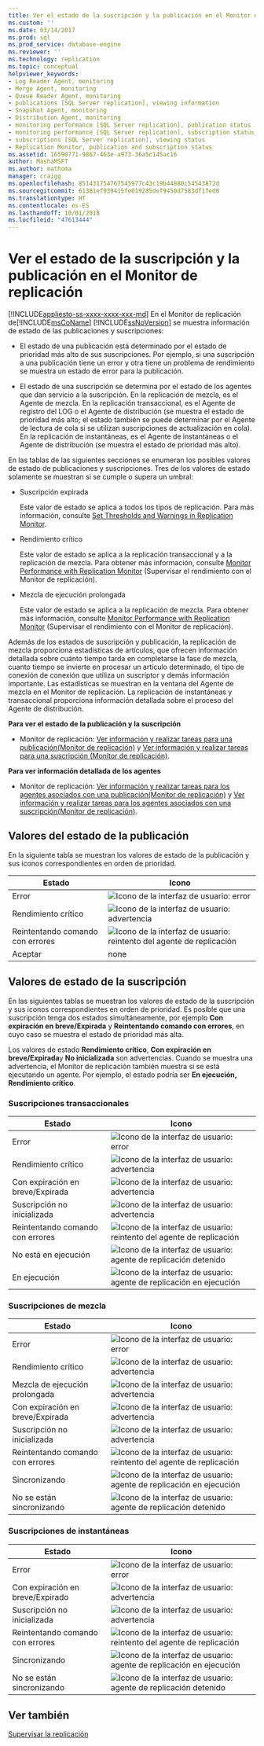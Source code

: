 ```yaml
---
title: Ver el estado de la suscripción y la publicación en el Monitor de replicación | Microsoft Docs
ms.custom: ''
ms.date: 03/14/2017
ms.prod: sql
ms.prod_service: database-engine
ms.reviewer: ''
ms.technology: replication
ms.topic: conceptual
helpviewer_keywords:
- Log Reader Agent, monitoring
- Merge Agent, monitoring
- Queue Reader Agent, monitoring
- publications [SQL Server replication], viewing information
- Snapshot Agent, monitoring
- Distribution Agent, monitoring
- monitoring performance [SQL Server replication], publication status
- monitoring performance [SQL Server replication], subscription status
- subscriptions [SQL Server replication], viewing status
- Replication Monitor, publication and subscription status
ms.assetid: 16590771-9867-463e-a973-36a5c145ac16
author: MashaMSFT
ms.author: mathoma
manager: craigg
ms.openlocfilehash: 851431754767545977c43c19b44880c54543872d
ms.sourcegitcommit: 61381ef939415fe019285def9450d7583df1fed0
ms.translationtype: HT
ms.contentlocale: es-ES
ms.lasthandoff: 10/01/2018
ms.locfileid: "47613444"
---
```

# <a name="view-publication-and-subscription-status-in-replication-monitor"></a>Ver el estado de la suscripción y la publicación en el Monitor de replicación
[!INCLUDE[appliesto-ss-xxxx-xxxx-xxx-md](../../../includes/appliesto-ss-xxxx-xxxx-xxx-md.md)]
  En el Monitor de replicación de[!INCLUDE[msCoName](../../../includes/msconame-md.md)] [!INCLUDE[ssNoVersion](../../../includes/ssnoversion-md.md)] se muestra información de estado de las publicaciones y suscripciones:  
  
-   El estado de una publicación está determinado por el estado de prioridad más alto de sus suscripciones. Por ejemplo, si una suscripción a una publicación tiene un error y otra tiene un problema de rendimiento se muestra un estado de error para la publicación.  
  
-   El estado de una suscripción se determina por el estado de los agentes que dan servicio a la suscripción. En la replicación de mezcla, es el Agente de mezcla. En la replicación transaccional, es el Agente de registro del LOG o el Agente de distribución (se muestra el estado de prioridad más alto; el estado también se puede determinar por el Agente de lectura de cola si se utilizan suscripciones de actualización en cola). En la replicación de instantáneas, es el Agente de instantáneas o el Agente de distribución (se muestra el estado de prioridad más alto).  
  
 En las tablas de las siguientes secciones se enumeran los posibles valores de estado de publicaciones y suscripciones. Tres de los valores de estado solamente se muestran si se cumple o supera un umbral:  
  
-   Suscripción expirada  
  
     Este valor de estado se aplica a todos los tipos de replicación. Para más información, consulte [Set Thresholds and Warnings in Replication Monitor](../../../relational-databases/replication/monitor/set-thresholds-and-warnings-in-replication-monitor.md).  
  
-   Rendimiento crítico  
  
     Este valor de estado se aplica a la replicación transaccional y a la replicación de mezcla. Para obtener más información, consulte [Monitor Performance with Replication Monitor](../../../relational-databases/replication/monitor/monitor-performance-with-replication-monitor.md) (Supervisar el rendimiento con el Monitor de replicación).  
  
-   Mezcla de ejecución prolongada  
  
     Este valor de estado se aplica a la replicación de mezcla. Para obtener más información, consulte [Monitor Performance with Replication Monitor](../../../relational-databases/replication/monitor/monitor-performance-with-replication-monitor.md) (Supervisar el rendimiento con el Monitor de replicación).  
  
 Además de los estados de suscripción y publicación, la replicación de mezcla proporciona estadísticas de artículos, que ofrecen información detallada sobre cuánto tiempo tarda en completarse la fase de mezcla, cuanto tiempo se invierte en procesar un artículo determinado, el tipo de conexión de conexión que utiliza un suscriptor y demás información importante. Las estadísticas se muestran en la ventana del Agente de mezcla en el Monitor de replicación. La replicación de instantáneas y transaccional proporciona información detallada sobre el proceso del Agente de distribución.  
  
 **Para ver el estado de la publicación y la suscripción**  
  
-   Monitor de replicación: [Ver información y realizar tareas para una publicación&#40;Monitor de replicación&#41;](../../../relational-databases/replication/monitor/view-information-and-perform-tasks-for-a-publication-replication-monitor.md) y [Ver información y realizar tareas para una suscripción &#40;Monitor de replicación&#41;](../../../relational-databases/replication/monitor/view-information-and-perform-tasks-for-a-subscription-replication-monitor.md).  
  
 **Para ver información detallada de los agentes**  
  
-   Monitor de replicación: [Ver información y realizar tareas para los agentes asociados con una publicación&#40;Monitor de replicación&#41;](../../../relational-databases/replication/monitor/view-information-and-perform-tasks-for-publication-agents.md) y [Ver información y realizar tareas para los agentes asociados con una suscripción&#40;Monitor de replicación&#41;](../../../relational-databases/replication/monitor/view-information-and-perform-tasks-for-subscription-agents.md).  
  
## <a name="publication-status-values"></a>Valores del estado de la publicación  
 En la siguiente tabla se muestran los valores de estado de la publicación y sus iconos correspondientes en orden de prioridad.  
  
|Estado|Icono|  
|------------|----------|  
|Error|![Icono de la interfaz de usuario: error](../../../database-engine/availability-groups/windows/media/repl-icon-error.gif "Icono de la interfaz de usuario: error")|  
|Rendimiento crítico|![Icono de la interfaz de usuario: advertencia](../../../database-engine/availability-groups/windows/media/repl-icon-warn.gif "Icono de la interfaz de usuario: advertencia")|  
|Reintentando comando con errores|![Icono de la interfaz de usuario: reintento del agente de replicación](../../../relational-databases/replication/monitor/media/repl-icon-retry.gif "Icono de la interfaz de usuario: reintento del agente de replicación")|  
|Aceptar|none|  
  
## <a name="subscription-status-values"></a>Valores de estado de la suscripción  
 En las siguientes tablas se muestran los valores de estado de la suscripción y sus iconos correspondientes en orden de prioridad. Es posible que una suscripción tenga dos estados simultáneamente, por ejemplo **Con expiración en breve/Expirada** y **Reintentando comando con errores**, en cuyo caso se muestra el estado de prioridad más alta.  
  
 Los valores de estado **Rendimiento crítico**, **Con expiración en breve/Expirada**y **No inicializada** son advertencias. Cuando se muestra una advertencia, el Monitor de replicación también muestra si se está ejecutando un agente. Por ejemplo, el estado podría ser **En ejecución, Rendimiento crítico**.  
  
### <a name="transactional-subscriptions"></a>Suscripciones transaccionales  
  
|Estado|Icono|  
|------------|----------|  
|Error|![Icono de la interfaz de usuario: error](../../../database-engine/availability-groups/windows/media/repl-icon-error.gif "Icono de la interfaz de usuario: error")|  
|Rendimiento crítico|![Icono de la interfaz de usuario: advertencia](../../../database-engine/availability-groups/windows/media/repl-icon-warn.gif "Icono de la interfaz de usuario: advertencia")|  
|Con expiración en breve/Expirada|![Icono de la interfaz de usuario: advertencia](../../../database-engine/availability-groups/windows/media/repl-icon-warn.gif "Icono de la interfaz de usuario: advertencia")|  
|Suscripción no inicializada|![Icono de la interfaz de usuario: advertencia](../../../database-engine/availability-groups/windows/media/repl-icon-warn.gif "Icono de la interfaz de usuario: advertencia")|  
|Reintentando comando con errores|![Icono de la interfaz de usuario: reintento del agente de replicación](../../../relational-databases/replication/monitor/media/repl-icon-retry.gif "Icono de la interfaz de usuario: reintento del agente de replicación")|  
|No está en ejecución|![Icono de la interfaz de usuario: agente de replicación detenido](../../../relational-databases/replication/monitor/media/repl-icon-stopped.gif "Icono de la interfaz de usuario: agente de replicación detenido")|  
|En ejecución|![Icono de la interfaz de usuario: agente de replicación en ejecución](../../../relational-databases/replication/monitor/media/repl-icon-running.gif "Icono de la interfaz de usuario: agente de replicación en ejecución")|  
  
### <a name="merge-subscriptions"></a>Suscripciones de mezcla  
  
|Estado|Icono|  
|------------|----------|  
|Error|![Icono de la interfaz de usuario: error](../../../database-engine/availability-groups/windows/media/repl-icon-error.gif "Icono de la interfaz de usuario: error")|  
|Rendimiento crítico|![Icono de la interfaz de usuario: advertencia](../../../database-engine/availability-groups/windows/media/repl-icon-warn.gif "Icono de la interfaz de usuario: advertencia")|  
|Mezcla de ejecución prolongada|![Icono de la interfaz de usuario: advertencia](../../../database-engine/availability-groups/windows/media/repl-icon-warn.gif "Icono de la interfaz de usuario: advertencia")|  
|Con expiración en breve/Expirada|![Icono de la interfaz de usuario: advertencia](../../../database-engine/availability-groups/windows/media/repl-icon-warn.gif "Icono de la interfaz de usuario: advertencia")|  
|Suscripción no inicializada|![Icono de la interfaz de usuario: advertencia](../../../database-engine/availability-groups/windows/media/repl-icon-warn.gif "Icono de la interfaz de usuario: advertencia")|  
|Reintentando comando con errores|![Icono de la interfaz de usuario: reintento del agente de replicación](../../../relational-databases/replication/monitor/media/repl-icon-retry.gif "Icono de la interfaz de usuario: reintento del agente de replicación")|  
|Sincronizando|![Icono de la interfaz de usuario: agente de replicación en ejecución](../../../relational-databases/replication/monitor/media/repl-icon-running.gif "Icono de la interfaz de usuario: agente de replicación en ejecución")|  
|No se están sincronizando|![Icono de la interfaz de usuario: agente de replicación detenido](../../../relational-databases/replication/monitor/media/repl-icon-stopped.gif "Icono de la interfaz de usuario: agente de replicación detenido")|  
  
### <a name="snapshot-subscriptions"></a>Suscripciones de instantáneas  
  
|Estado|Icono|  
|------------|----------|  
|Error|![Icono de la interfaz de usuario: error](../../../database-engine/availability-groups/windows/media/repl-icon-error.gif "Icono de la interfaz de usuario: error")|  
|Con expiración en breve/Expirado|![Icono de la interfaz de usuario: advertencia](../../../database-engine/availability-groups/windows/media/repl-icon-warn.gif "Icono de la interfaz de usuario: advertencia")|  
|Suscripción no inicializada|![Icono de la interfaz de usuario: advertencia](../../../database-engine/availability-groups/windows/media/repl-icon-warn.gif "Icono de la interfaz de usuario: advertencia")|  
|Reintentando comando con errores|![Icono de la interfaz de usuario: reintento del agente de replicación](../../../relational-databases/replication/monitor/media/repl-icon-retry.gif "Icono de la interfaz de usuario: reintento del agente de replicación")|  
|Sincronizando|![Icono de la interfaz de usuario: agente de replicación en ejecución](../../../relational-databases/replication/monitor/media/repl-icon-running.gif "Icono de la interfaz de usuario: agente de replicación en ejecución")|  
|No se están sincronizando|![Icono de la interfaz de usuario: agente de replicación detenido](../../../relational-databases/replication/monitor/media/repl-icon-stopped.gif "Icono de la interfaz de usuario: agente de replicación detenido")|  
  
## <a name="see-also"></a>Ver también  
 [Supervisar la replicación](../../../relational-databases/replication/monitor/monitoring-replication-overview.md)  
  
  
